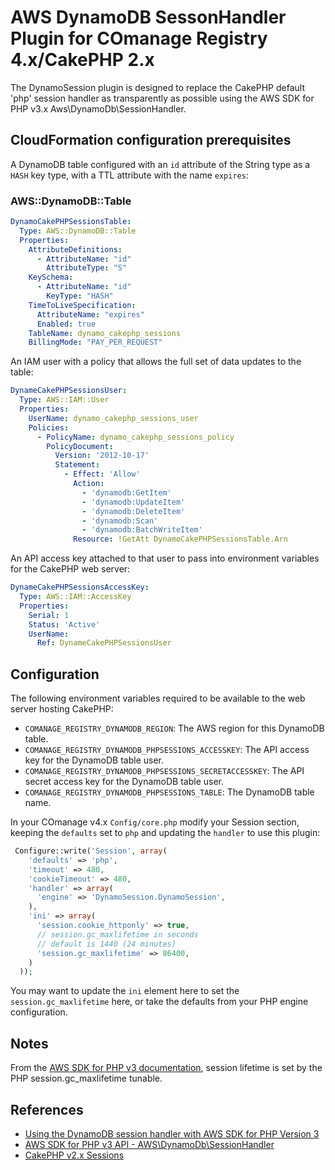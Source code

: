 # AWS DynamoDB SessonHandler Plugin for COmanage Registry 4.x/CakePHP 2.x

The DynamoSession plugin is designed to replace the CakePHP default 'php' session handler as transparently as possible
using the AWS SDK for PHP v3.x Aws\DynamoDb\SessionHandler.

## CloudFormation configuration prerequisites

A DynamoDB table configured with an `id` attribute of the String type as a `HASH` key type, with a TTL attribute with
the name `expires`:

### AWS::DynamoDB::Table

```yaml
DynamoCakePHPSessionsTable:
  Type: AWS::DynamoDB::Table
  Properties:
    AttributeDefinitions:
      - AttributeName: "id"
        AttributeType: "S"
    KeySchema:
      - AttributeName: "id"
        KeyType: "HASH"
    TimeToLiveSpecification:
      AttributeName: "expires"
      Enabled: true
    TableName: dynamo_cakephp_sessions
    BillingMode: "PAY_PER_REQUEST"
```

An IAM user with a policy that allows the full set of data updates to the table:

```yaml
DynameCakePHPSessionsUser:
  Type: AWS::IAM::User
  Properties:
    UserName: dynamo_cakephp_sessions_user
    Policies:
      - PolicyName: dynamo_cakephp_sessions_policy
        PolicyDocument:
          Version: '2012-10-17'
          Statement:
            - Effect: 'Allow'
              Action:
                - 'dynamodb:GetItem'
                - 'dynamodb:UpdateItem'
                - 'dynamodb:DeleteItem'
                - 'dynamodb:Scan'
                - 'dynamodb:BatchWriteItem'
              Resource: !GetAtt DynamoCakePHPSessionsTable.Arn
```

An API access key attached to that user to pass into environment variables for the CakePHP web server:

```yaml
DynameCakePHPSessionsAccessKey:
  Type: AWS::IAM::AccessKey
  Properties:
    Serial: 1
    Status: 'Active'
    UserName:
      Ref: DynameCakePHPSessionsUser
```

## Configuration

The following environment variables required to be available to the web server hosting CakePHP:

- `COMANAGE_REGISTRY_DYNAMODB_REGION`: The AWS region for this DynamoDB table.
- `COMANAGE_REGISTRY_DYNAMODB_PHPSESSIONS_ACCESSKEY`: The API access key for the DynamoDB table user.
- `COMANAGE_REGISTRY_DYNAMODB_PHPSESSIONS_SECRETACCESSKEY`: The API secret access key for the DynamoDB table user.
- `COMANAGE_REGISTRY_DYNAMODB_PHPSESSIONS_TABLE`: The DynamoDB table name.

In your COmanage v4.x `Config/core.php` modify your Session section, keeping the `defaults` set to `php` and updating
the `handler` to use this plugin:

```php
 Configure::write('Session', array(
    'defaults' => 'php',
    'timeout' => 480,
    'cookieTimeout' => 480,
    'handler' => array(
      'engine' => 'DynamoSession.DynamoSession',
    ),
    'ini' => array(
      'session.cookie_httponly' => true,
      // session.gc_maxlifetime in seconds
      // default is 1440 (24 minutes)
      'session.gc_maxlifetime' => 86400,
    )
  ));
```

You may want to update the `ini` element here to set the `session.gc_maxlifetime` here, or take the defaults from your
PHP engine configuration.

## Notes

From
the [AWS SDK for PHP v3 documentation](https://docs.aws.amazon.com/sdk-for-php/v3/developer-guide/service_dynamodb-session-handler.html#configuration),
session lifetime is set by the PHP session.gc_maxlifetime tunable.

## References

- [Using the DynamoDB session handler with AWS SDK for PHP Version 3](https://docs.aws.amazon.com/sdk-for-php/v3/developer-guide/service_dynamodb-session-handler.html#)
- [AWS SDK for PHP v3 API - AWS\DynamoDb\SessionHandler](https://docs.aws.amazon.com/aws-sdk-php/v3/api/class-Aws.DynamoDb.SessionHandler.html)
- [CakePHP v2.x Sessions](https://book.cakephp.org/2/en/development/sessions.html)